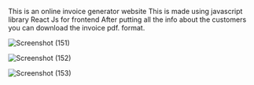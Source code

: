This is an online invoice generator website 
This is made using javascript library React Js for frontend
After putting all the info about the customers you can download the invoice pdf. format.


![Screenshot (151)](https://github.com/KomalKale03/Invoice-Generator/assets/125977082/35abe1b7-b4a3-479f-94a7-c50fd47e89a9)






![Screenshot (152)](https://github.com/KomalKale03/Invoice-Generator/assets/125977082/8af89773-3778-43a6-ba8e-55b640ccc199)





![Screenshot (153)](https://github.com/KomalKale03/Invoice-Generator/assets/125977082/5e14ce39-3200-4337-9673-953cd3756f8e)






